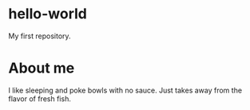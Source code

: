 # hello-world
My first repository. 
# About me 
I like sleeping and poke bowls with no sauce. Just takes away from the flavor of fresh fish. 
